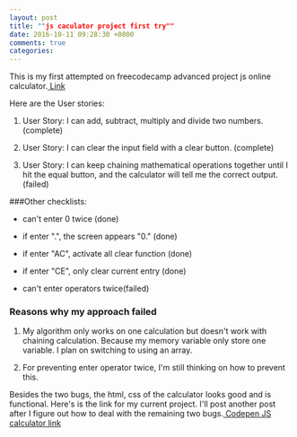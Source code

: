 ```yaml
---
layout: post
title: ""js caculator project first try""
date: 2016-10-11 09:28:30 +0800
comments: true
categories:
---
```


This is my first attempted on freecodecamp advanced project js online calculator.[ Link](https://codepen.io/FreeCodeCamp/full/rLJZrA/)

Here are the User stories:

1. User Story: I can add, subtract, multiply and divide two numbers.(complete)

1. User Story: I can clear the input field with a clear button.
(complete)

1. User Story: I can keep chaining mathematical operations together until I hit the equal button, and the calculator will tell me the correct output.(failed)

###Other checklists:

* can't enter 0 twice (done)

* if enter ".", the screen appears "0." (done)

* if enter "AC", activate all clear function (done)

* if enter "CE", only clear current entry (done)

* can't enter operators twice(failed)

### Reasons why my approach failed

1. My algorithm only works on one calculation but doesn't work with chaining calculation. Because my memory variable only store one variable. I plan on switching to using an array.

2. For preventing enter operator twice, I'm still thinking on how to prevent this.

Besides the two bugs, the html, css of the calculator looks good and is functional. Here's is the link for my current project. I'll post another post after I figure out how to deal with the remaining two bugs.[ Codepen JS calculator link](http://codepen.io/dannyhuang/pen/ozdzLm)

